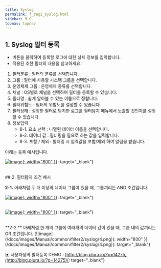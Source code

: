 ```yaml
---
title: Syslog
permalink: f_regi_syslog.html
sidebar: M_C
topnav: topnav
---
```


## 1. Syslog 필터 등록
- 버튼을 클릭하여 등록할 로그에 대한 상세 정보를 입력합니다.
- 적용된 추천 필터의 내용을 참고하세요.

1. 필터분류 : 필터의 분류를 선택합니다.
2. 그룹 : 필터에 사용할 시스템 그룹을 선택합니다.
3. 운영체제 그룹 : 운영체제 종류를 선택합니다.
4. 채널 : OS별로 채널을 선택하여 필터를 등록할 수 있습니다. 
5. 필터명 : 쉽게 알아볼 수 있는 이름으로 정합니다.
6. 필터위험도 : 필터의 위험도를 설정할 수 있습니다. 
7. 필터상태 : 설정한 필터로 탐지한 로그를 필터탐지 메뉴에서 노출할 것인지를 설정할 수 있습니다.
8. 정보입력
    - 8-1. 요소 선택 : 나열된 데이터 이름을 선택합니다.
    - 8-2. 데이터 값 : 필터링을 필요로 하는 값을 입력합니다.
    - 8-3. 포함 / 제외 : 필터링 시 입력값을 포함/제외 하여 알림을 받습니다.

 

아래는 등록 예시입니다.

[![image](/docs/images/Manual/common/filter2/syslog/1.png){: width="800" }](/docs/images/Manual/common/filter2/syslog/1.png){: target="_blank"}  

<br />
## 2. 필터탐지 조건 예시

**2-1.** 아래처럼 두 개 이상의 데이터 그룹이 있을 때, 그룹끼리는 AND 조건입니다.

[![image](/docs/images/Manual/common/filter2/syslog/2.png){: width="800" }](/docs/images/Manual/common/filter2/syslog/2.png){: target="_blank"}  
<br />

[![image](/docs/images/Manual/common/filter2/syslog/3.png){: width="800" }](/docs/images/Manual/common/filter2/syslog/3.png){: target="_blank"}  

<br />
**2-2.** 아래처럼 한 개의 그룹에 여러개의 데이터 값이 있을 때, 그룹 내의 값끼리는 OR 조건입니다.
[![image](/docs/images/Manual/common/filter2/syslog/4.png){: width="800" }](/docs/images/Manual/common/filter2/syslog/4.png){: target="_blank"}  


▣ 사용자정의 필터등록 DEMO : [http://blog.plura.io/?p=14275](http://blog.plura.io/?p=14275){: target="_blank"} 